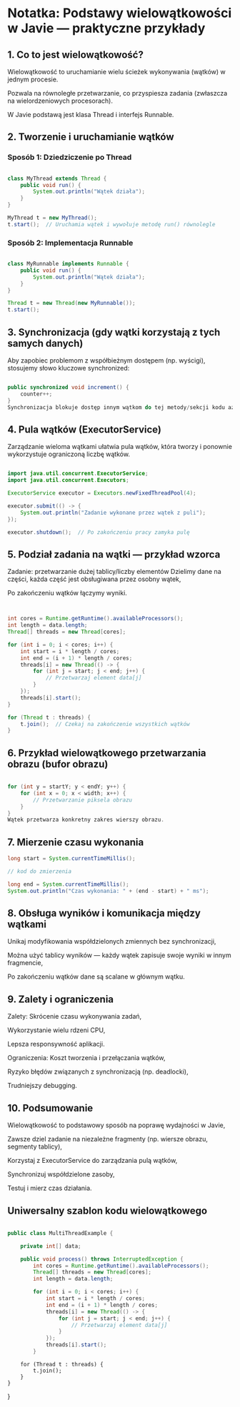 # Notatka: Podstawy wielowątkowości w Javie — praktyczne przykłady
## 1. Co to jest wielowątkowość?
Wielowątkowość to uruchamianie wielu ścieżek wykonywania (wątków) w jednym procesie.

Pozwala na równoległe przetwarzanie, co przyspiesza zadania (zwłaszcza na wielordzeniowych procesorach).

W Javie podstawą jest klasa Thread i interfejs Runnable.

## 2. Tworzenie i uruchamianie wątków
### Sposób 1: Dziedziczenie po Thread
```java 

class MyThread extends Thread {
    public void run() {
        System.out.println("Wątek działa");
    }
}

MyThread t = new MyThread();
t.start();  // Uruchamia wątek i wywołuje metodę run() równolegle
```
### Sposób 2: Implementacja Runnable

```java 

class MyRunnable implements Runnable {
    public void run() {
        System.out.println("Wątek działa");
    }
}

Thread t = new Thread(new MyRunnable());
t.start();
```
## 3. Synchronizacja (gdy wątki korzystają z tych samych danych)
Aby zapobiec problemom z współbieżnym dostępem (np. wyścigi), stosujemy słowo kluczowe synchronized:
```java 

public synchronized void increment() {
    counter++;
}
Synchronizacja blokuje dostęp innym wątkom do tej metody/sekcji kodu aż do jej zakończenia.

```

## 4. Pula wątków (ExecutorService)
Zarządzanie wieloma wątkami ułatwia pula wątków, która tworzy i ponownie wykorzystuje ograniczoną liczbę wątków.

```java 

import java.util.concurrent.ExecutorService;
import java.util.concurrent.Executors;

ExecutorService executor = Executors.newFixedThreadPool(4);

executor.submit(() -> {
    System.out.println("Zadanie wykonane przez wątek z puli");
});

executor.shutdown();  // Po zakończeniu pracy zamyka pulę
```
## 5. Podział zadania na wątki — przykład wzorca
Zadanie: przetwarzanie dużej tablicy/liczby elementów
Dzielimy dane na części, każda część jest obsługiwana przez osobny wątek,

Po zakończeniu wątków łączymy wyniki.
```java 


int cores = Runtime.getRuntime().availableProcessors();
int length = data.length;
Thread[] threads = new Thread[cores];

for (int i = 0; i < cores; i++) {
    int start = i * length / cores;
    int end = (i + 1) * length / cores;
    threads[i] = new Thread(() -> {
        for (int j = start; j < end; j++) {
            // Przetwarzaj element data[j]
        }
    });
    threads[i].start();
}

for (Thread t : threads) {
    t.join();  // Czekaj na zakończenie wszystkich wątków
}
```
## 6. Przykład wielowątkowego przetwarzania obrazu (bufor obrazu)

```java

for (int y = startY; y < endY; y++) {
    for (int x = 0; x < width; x++) {
        // Przetwarzanie piksela obrazu
    }
}
Wątek przetwarza konkretny zakres wierszy obrazu.
```

## 7. Mierzenie czasu wykonania
```java
long start = System.currentTimeMillis();

// kod do zmierzenia

long end = System.currentTimeMillis();
System.out.println("Czas wykonania: " + (end - start) + " ms");

```
## 8. Obsługa wyników i komunikacja między wątkami
Unikaj modyfikowania współdzielonych zmiennych bez synchronizacji,

Można użyć tablicy wyników — każdy wątek zapisuje swoje wyniki w innym fragmencie,

Po zakończeniu wątków dane są scalane w głównym wątku.

## 9. Zalety i ograniczenia
Zalety:
Skrócenie czasu wykonywania zadań,

Wykorzystanie wielu rdzeni CPU,

Lepsza responsywność aplikacji.

Ograniczenia:
Koszt tworzenia i przełączania wątków,

Ryzyko błędów związanych z synchronizacją (np. deadlocki),

Trudniejszy debugging.

## 10. Podsumowanie
Wielowątkowość to podstawowy sposób na poprawę wydajności w Javie,

Zawsze dziel zadanie na niezależne fragmenty (np. wiersze obrazu, segmenty tablicy),

Korzystaj z ExecutorService do zarządzania pulą wątków,

Synchronizuj współdzielone zasoby,

Testuj i mierz czas działania.

## Uniwersalny szablon kodu wielowątkowego

```java

public class MultiThreadExample {

    private int[] data;

    public void process() throws InterruptedException {
        int cores = Runtime.getRuntime().availableProcessors();
        Thread[] threads = new Thread[cores];
        int length = data.length;

        for (int i = 0; i < cores; i++) {
            int start = i * length / cores;
            int end = (i + 1) * length / cores;
            threads[i] = new Thread(() -> {
                for (int j = start; j < end; j++) {
                    // Przetwarzaj element data[j]
                }
            });
            threads[i].start();
        }
```

        for (Thread t : threads) {
            t.join();
        }
    }
}
